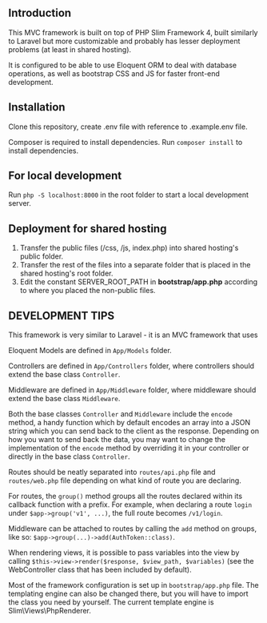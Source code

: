 ## Introduction
This MVC framework is built on top of PHP Slim Framework 4, built similarly to Laravel but more customizable and probably has lesser deployment problems (at least in shared hosting).

It is configured to be able to use Eloquent ORM to deal with database operations, as well as bootstrap CSS and JS for faster front-end development.

## Installation
Clone this repository, create .env file with reference to .example.env file.

Composer is required to install dependencies. Run `composer install` to install dependencies.

## For local development
Run `php -S localhost:8000` in the root folder to start a local development server.

## Deployment for shared hosting
1. Transfer the public files (/css, /js, index.php) into shared hosting's public folder.
2. Transfer the rest of the files into a separate folder that is placed in the shared hosting's root folder.
3. Edit the constant SERVER_ROOT_PATH in **bootstrap/app.php** according to where you placed the non-public files.

## DEVELOPMENT TIPS
This framework is very similar to Laravel - it is an MVC framework that uses 

Eloquent Models are defined in `App/Models` folder.

Controllers are defined in `App/Controllers` folder, where controllers should extend the base class `Controller`.

Middleware are defined in `App/Middleware` folder, where middleware should extend the base class `Middleware`.

Both the base classes `Controller` and `Middleware` include the `encode` method, a handy function which by default encodes an array into a JSON string which you can send back to the client as the response. Depending on how you want to send back the data, you may want to change the implementation of the `encode` method by overriding it in your controller or directly in the base class `Controller`.

Routes should be neatly separated into `routes/api.php` file and `routes/web.php` file depending on what kind of route you are declaring.

For routes, the `group()` method groups all the routes declared within its callback function with a prefix. For example, when declaring a route `login` under `$app->group('v1', ...)`, the full route becomes `/v1/login`.

Middleware can be attached to routes by calling the `add` method on groups, like so: `$app->group(...)->add(AuthToken::class)`.

When rendering views, it is possible to pass variables into the view by calling `$this->view->render($response, $view_path, $variables)` (see the WebController class that has been included by default).

Most of the framework configuration is set up in `bootstrap/app.php` file. The templating engine can also be changed there, but you will have to import the class you need by yourself. The current template engine is Slim\Views\PhpRenderer.